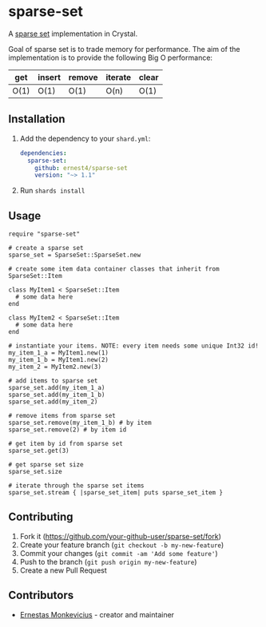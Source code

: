 # sparse-set

A [sparse set](https://programmingpraxis.com/2012/03/09/sparse-sets/) implementation in Crystal.

Goal of sparse set is to trade memory for performance. The aim of the implementation is to provide
the following Big O performance:

|   get   |   insert	|   remove	|   iterate   |	  clear   |
|---------|-----------|-----------|-------------|-----------|
|   O(1)	|   O(1)	  |   O(1)	  |   O(n)	    |   O(1)    |

## Installation

1. Add the dependency to your `shard.yml`:

   ```yaml
   dependencies:
     sparse-set:
       github: ernest4/sparse-set
       version: "~> 1.1"
   ```

2. Run `shards install`

## Usage

```crystal
require "sparse-set"

# create a sparse set
sparse_set = SparseSet::SparseSet.new

# create some item data container classes that inherit from SparseSet::Item

class MyItem1 < SparseSet::Item
  # some data here
end

class MyItem2 < SparseSet::Item
  # some data here
end

# instantiate your items. NOTE: every item needs some unique Int32 id!
my_item_1_a = MyItem1.new(1)
my_item_1_b = MyItem1.new(2)
my_item_2 = MyItem2.new(3)

# add items to sparse set
sparse_set.add(my_item_1_a)
sparse_set.add(my_item_1_b)
sparse_set.add(my_item_2)

# remove items from sparse set
sparse_set.remove(my_item_1_b) # by item
sparse_set.remove(2) # by item id

# get item by id from sparse set
sparse_set.get(3)

# get sparse set size
sparse_set.size

# iterate through the sparse set items
sparse_set.stream { |sparse_set_item| puts sparse_set_item }
```

## Contributing

1. Fork it (<https://github.com/your-github-user/sparse-set/fork>)
2. Create your feature branch (`git checkout -b my-new-feature`)
3. Commit your changes (`git commit -am 'Add some feature'`)
4. Push to the branch (`git push origin my-new-feature`)
5. Create a new Pull Request

## Contributors

- [Ernestas Monkevicius](https://github.com/your-github-user) - creator and maintainer
